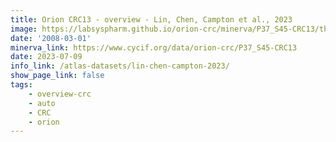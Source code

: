 ```yaml
---
title: Orion CRC13 - overview - Lin, Chen, Campton et al., 2023
image: https://labsyspharm.github.io/orion-crc/minerva/P37_S45-CRC13/thumbnail.jpg
date: '2008-03-01'
minerva_link: https://www.cycif.org/data/orion-crc/P37_S45-CRC13
date: 2023-07-09
info_link: /atlas-datasets/lin-chen-campton-2023/
show_page_link: false
tags:
    - overview-crc
    - auto
    - CRC
    - orion
---
```

